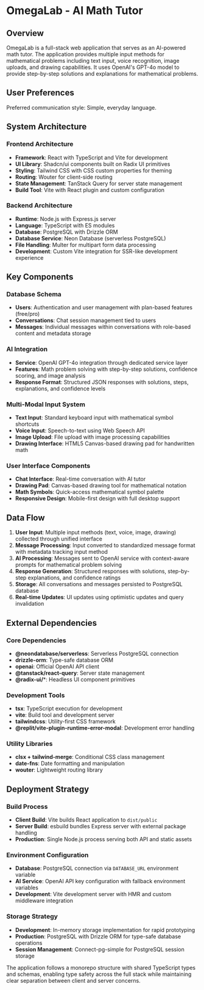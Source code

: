 # OmegaLab - AI Math Tutor

## Overview

OmegaLab is a full-stack web application that serves as an AI-powered math tutor. The application provides multiple input methods for mathematical problems including text input, voice recognition, image uploads, and drawing capabilities. It uses OpenAI's GPT-4o model to provide step-by-step solutions and explanations for mathematical problems.

## User Preferences

Preferred communication style: Simple, everyday language.

## System Architecture

### Frontend Architecture
- **Framework**: React with TypeScript and Vite for development
- **UI Library**: Shadcn/ui components built on Radix UI primitives
- **Styling**: Tailwind CSS with CSS custom properties for theming
- **Routing**: Wouter for client-side routing
- **State Management**: TanStack Query for server state management
- **Build Tool**: Vite with React plugin and custom configuration

### Backend Architecture
- **Runtime**: Node.js with Express.js server
- **Language**: TypeScript with ES modules
- **Database**: PostgreSQL with Drizzle ORM
- **Database Service**: Neon Database (serverless PostgreSQL)
- **File Handling**: Multer for multipart form data processing
- **Development**: Custom Vite integration for SSR-like development experience

## Key Components

### Database Schema
- **Users**: Authentication and user management with plan-based features (free/pro)
- **Conversations**: Chat session management tied to users
- **Messages**: Individual messages within conversations with role-based content and metadata storage

### AI Integration
- **Service**: OpenAI GPT-4o integration through dedicated service layer
- **Features**: Math problem solving with step-by-step solutions, confidence scoring, and image analysis
- **Response Format**: Structured JSON responses with solutions, steps, explanations, and confidence levels

### Multi-Modal Input System
- **Text Input**: Standard keyboard input with mathematical symbol shortcuts
- **Voice Input**: Speech-to-text using Web Speech API
- **Image Upload**: File upload with image processing capabilities
- **Drawing Interface**: HTML5 Canvas-based drawing pad for handwritten math

### User Interface Components
- **Chat Interface**: Real-time conversation with AI tutor
- **Drawing Pad**: Canvas-based drawing tool for mathematical notation
- **Math Symbols**: Quick-access mathematical symbol palette
- **Responsive Design**: Mobile-first design with full desktop support

## Data Flow

1. **User Input**: Multiple input methods (text, voice, image, drawing) collected through unified interface
2. **Message Processing**: Input converted to standardized message format with metadata tracking input method
3. **AI Processing**: Messages sent to OpenAI service with context-aware prompts for mathematical problem solving
4. **Response Generation**: Structured responses with solutions, step-by-step explanations, and confidence ratings
5. **Storage**: All conversations and messages persisted to PostgreSQL database
6. **Real-time Updates**: UI updates using optimistic updates and query invalidation

## External Dependencies

### Core Dependencies
- **@neondatabase/serverless**: Serverless PostgreSQL connection
- **drizzle-orm**: Type-safe database ORM
- **openai**: Official OpenAI API client
- **@tanstack/react-query**: Server state management
- **@radix-ui/***: Headless UI component primitives

### Development Tools
- **tsx**: TypeScript execution for development
- **vite**: Build tool and development server
- **tailwindcss**: Utility-first CSS framework
- **@replit/vite-plugin-runtime-error-modal**: Development error handling

### Utility Libraries
- **clsx + tailwind-merge**: Conditional CSS class management
- **date-fns**: Date formatting and manipulation
- **wouter**: Lightweight routing library

## Deployment Strategy

### Build Process
- **Client Build**: Vite builds React application to `dist/public`
- **Server Build**: esbuild bundles Express server with external package handling
- **Production**: Single Node.js process serving both API and static assets

### Environment Configuration
- **Database**: PostgreSQL connection via `DATABASE_URL` environment variable
- **AI Service**: OpenAI API key configuration with fallback environment variables
- **Development**: Vite development server with HMR and custom middleware integration

### Storage Strategy
- **Development**: In-memory storage implementation for rapid prototyping
- **Production**: PostgreSQL with Drizzle ORM for type-safe database operations
- **Session Management**: Connect-pg-simple for PostgreSQL session storage

The application follows a monorepo structure with shared TypeScript types and schemas, enabling type safety across the full stack while maintaining clear separation between client and server concerns.
